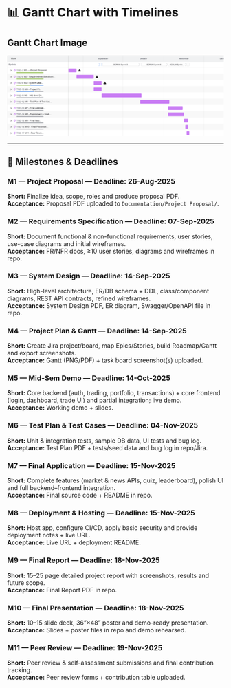 # 📊 Gantt Chart with Timelines

## Gantt Chart Image
![Gantt Chart](./image/Gantt%20Chart.png)

---

## 📌 Milestones & Deadlines

### M1 — Project Proposal — Deadline: 26-Aug-2025
**Short:** Finalize idea, scope, roles and produce proposal PDF.  
**Acceptance:** Proposal PDF uploaded to `Documentation/Project Proposal/`.  

### M2 — Requirements Specification — Deadline: 07-Sep-2025
**Short:** Document functional & non-functional requirements, user stories, use-case diagrams and initial wireframes.  
**Acceptance:** FR/NFR docs, ≥10 user stories, diagrams and wireframes in repo.  

### M3 — System Design — Deadline: 14-Sep-2025
**Short:** High-level architecture, ER/DB schema + DDL, class/component diagrams, REST API contracts, refined wireframes.  
**Acceptance:** System Design PDF, ER diagram, Swagger/OpenAPI file in repo.  

### M4 — Project Plan & Gantt — Deadline: 14-Sep-2025
**Short:** Create Jira project/board, map Epics/Stories, build Roadmap/Gantt and export screenshots.  
**Acceptance:** Gantt (PNG/PDF) + task board screenshot(s) uploaded.  

### M5 — Mid-Sem Demo — Deadline: 14-Oct-2025
**Short:** Core backend (auth, trading, portfolio, transactions) + core frontend (login, dashboard, trade UI) and partial integration; live demo.  
**Acceptance:** Working demo + slides.  

### M6 — Test Plan & Test Cases — Deadline: 04-Nov-2025
**Short:** Unit & integration tests, sample DB data, UI tests and bug log.  
**Acceptance:** Test Plan PDF + tests/seed data and bug log in repo/Jira.  

### M7 — Final Application — Deadline: 15-Nov-2025
**Short:** Complete features (market & news APIs, quiz, leaderboard), polish UI and full backend–frontend integration.  
**Acceptance:** Final source code + README in repo.  

### M8 — Deployment & Hosting — Deadline: 15-Nov-2025
**Short:** Host app, configure CI/CD, apply basic security and provide deployment notes + live URL.  
**Acceptance:** Live URL + deployment README.  

### M9 — Final Report — Deadline: 18-Nov-2025
**Short:** 15–25 page detailed project report with screenshots, results and future scope.  
**Acceptance:** Final Report PDF in repo.  

### M10 — Final Presentation — Deadline: 18-Nov-2025
**Short:** 10–15 slide deck, 36”×48” poster and demo-ready presentation.  
**Acceptance:** Slides + poster files in repo and demo rehearsed.  

### M11 — Peer Review — Deadline: 19-Nov-2025
**Short:** Peer review & self-assessment submissions and final contribution tracking.  
**Acceptance:** Peer review forms + contribution table uploaded.  
